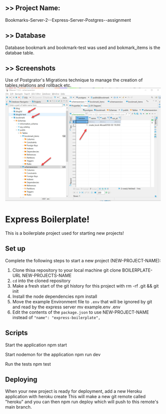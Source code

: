 ## >> Project Name:

Bookmarks-Server-2--Express-Server-Postgres--assignment

## >> Database

Database bookmark and bookmark-test was used and  bokmark_items is the databae table.

## >> Screenshots

Use of Postgrator's Migrations technique to manage the creation of tables,relations and rollback etc.
![main page](images/main.jpg)


# Express Boilerplate!

This is a boilerplate project used for starting new projects!

## Set up 

Complete the following steps to start a new project (NEW-PROJECT-NAME):

1. Clone thisa repository to your local machine 
   git clone BOILERPLATE-URL NEW-PROJECTS-NAME
2. `cd` into the cloned repository
3. Make a fresh start of the git history for this project with 
   rm -rf .git && git init
4. Install the node dependencies 
   npm install
5. Move the example Environment file to `.env` that will be ignored by git and read by the express server 
   mv example.env .env
6. Edit the contents of the `package.json` to use NEW-PROJECT-NAME instead of `"name": "express-boilerplate",`

## Scripts

Start the application 
  npm start

Start nodemon for the application 
  npm run dev

Run the tests 
  npm test

## Deploying

When your new project is ready for deployment, add a new Heroku application with 
  heroku create
This will make a new git remote called "heroku" and you can then 
  npm run deploy
which will push to this remote's main branch.

